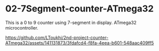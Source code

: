 # 02-7Segment-counter-ATmega32
This is a 0 to 9 counter using 7-segment in display. ATmega32 microcontroller.

https://github.com/LToukhi/2nd-project-counter-ATmega32/assets/141131873/3fdafcd4-f8fa-4eea-b601-548aac409ff5

